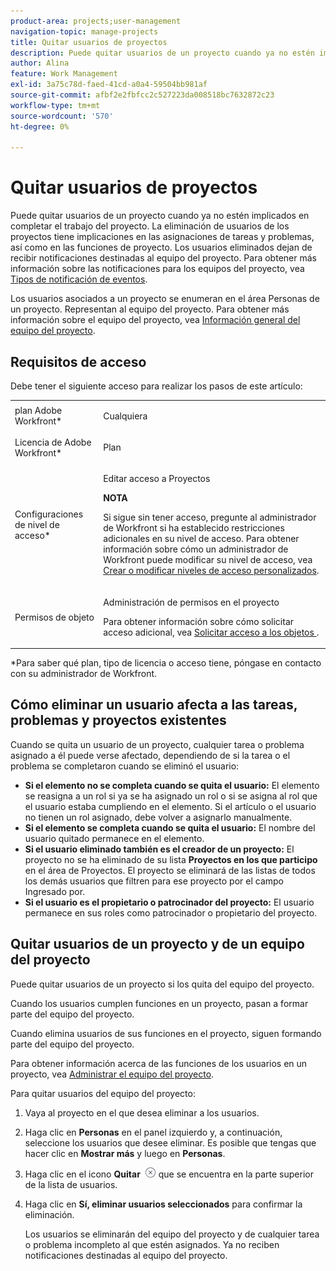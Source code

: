 ```yaml
---
product-area: projects;user-management
navigation-topic: manage-projects
title: Quitar usuarios de proyectos
description: Puede quitar usuarios de un proyecto cuando ya no estén implicados en completar el trabajo del proyecto.
author: Alina
feature: Work Management
exl-id: 3a75c78d-faed-41cd-a0a4-59504bb981af
source-git-commit: afbf2e2fbfcc2c527223da008518bc7632872c23
workflow-type: tm+mt
source-wordcount: '570'
ht-degree: 0%

---
```


# Quitar usuarios de proyectos

Puede quitar usuarios de un proyecto cuando ya no estén implicados en completar el trabajo del proyecto. La eliminación de usuarios de los proyectos tiene implicaciones en las asignaciones de tareas y problemas, así como en las funciones de proyecto. Los usuarios eliminados dejan de recibir notificaciones destinadas al equipo del proyecto. Para obtener más información sobre las notificaciones para los equipos del proyecto, vea [Tipos de notificación de eventos](../../../administration-and-setup/manage-workfront/emails/event-notifications-available-in-wf.md).

Los usuarios asociados a un proyecto se enumeran en el área Personas de un proyecto. Representan al equipo del proyecto. Para obtener más información sobre el equipo del proyecto, vea [Información general del equipo del proyecto](../../../manage-work/projects/planning-a-project/project-team-overview.md).

## Requisitos de acceso

Debe tener el siguiente acceso para realizar los pasos de este artículo:

<table style="table-layout:auto"> 
 <col> 
 <col> 
 <tbody> 
  <tr> 
   <td role="rowheader">plan Adobe Workfront*</td> 
   <td> <p>Cualquiera</p> </td> 
  </tr> 
  <tr> 
   <td role="rowheader">Licencia de Adobe Workfront*</td> 
   <td> <p>Plan </p> </td> 
  </tr> 
  <tr> 
   <td role="rowheader">Configuraciones de nivel de acceso*</td> 
   <td> <p>Editar acceso a Proyectos</p> <p><b>NOTA</b>

Si sigue sin tener acceso, pregunte al administrador de Workfront si ha establecido restricciones adicionales en su nivel de acceso. Para obtener información sobre cómo un administrador de Workfront puede modificar su nivel de acceso, vea <a href="../../../administration-and-setup/add-users/configure-and-grant-access/create-modify-access-levels.md" class="MCXref xref">Crear o modificar niveles de acceso personalizados</a>.</p> </td>
</tr> 
  <tr> 
   <td role="rowheader">Permisos de objeto</td> 
   <td> <p>Administración de permisos en el proyecto</p> <p>Para obtener información sobre cómo solicitar acceso adicional, vea <a href="../../../workfront-basics/grant-and-request-access-to-objects/request-access.md" class="MCXref xref">Solicitar acceso a los objetos </a>.</p> </td> 
  </tr> 
 </tbody> 
</table>

*Para saber qué plan, tipo de licencia o acceso tiene, póngase en contacto con su administrador de Workfront.

## Cómo eliminar un usuario afecta a las tareas, problemas y proyectos existentes

Cuando se quita un usuario de un proyecto, cualquier tarea o problema asignado a él puede verse afectado, dependiendo de si la tarea o el problema se completaron cuando se eliminó el usuario:

* **Si el elemento no se completa cuando se quita el usuario:** El elemento se reasigna a un rol si ya se ha asignado un rol o si se asigna al rol que el usuario estaba cumpliendo en el elemento. Si el artículo o el usuario no tienen un rol asignado, debe volver a asignarlo manualmente.
* **Si el elemento se completa cuando se quita el usuario:** El nombre del usuario quitado permanece en el elemento.
* **Si el usuario eliminado también es el creador de un proyecto:** El proyecto no se ha eliminado de su lista **Proyectos en los que participo** en el área de Proyectos. El proyecto se eliminará de las listas de todos los demás usuarios que filtren para ese proyecto por el campo Ingresado por.
* **Si el usuario es el propietario o patrocinador del proyecto:** El usuario permanece en sus roles como patrocinador o propietario del proyecto.

## Quitar usuarios de un proyecto y de un equipo del proyecto

Puede quitar usuarios de un proyecto si los quita del equipo del proyecto.

Cuando los usuarios cumplen funciones en un proyecto, pasan a formar parte del equipo del proyecto.

Cuando elimina usuarios de sus funciones en el proyecto, siguen formando parte del equipo del proyecto.

Para obtener información acerca de las funciones de los usuarios en un proyecto, vea [Administrar el equipo del proyecto](../planning-a-project/manage-project-team.md).

Para quitar usuarios del equipo del proyecto:

1. Vaya al proyecto en el que desea eliminar a los usuarios.

1. Haga clic en **Personas** en el panel izquierdo y, a continuación, seleccione los usuarios que desee eliminar. Es posible que tengas que hacer clic en **Mostrar más** y luego en **Personas**.

1. Haga clic en el icono **Quitar** ![Quitar elemento](assets/remove-icon---x-in-circle.png) que se encuentra en la parte superior de la lista de usuarios.

1. Haga clic en **Sí, eliminar usuarios seleccionados** para confirmar la eliminación.

   Los usuarios se eliminarán del equipo del proyecto y de cualquier tarea o problema incompleto al que estén asignados. Ya no reciben notificaciones destinadas al equipo del proyecto.
